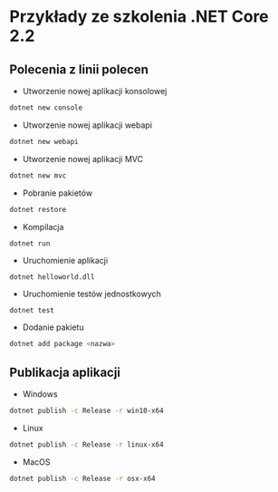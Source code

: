 # Przykłady ze szkolenia .NET Core 2.2

## Polecenia z linii polecen

* Utworzenie nowej aplikacji konsolowej

~~~ bash
dotnet new console
~~~~

* Utworzenie nowej aplikacji webapi

~~~ bash
dotnet new webapi
~~~~

* Utworzenie nowej aplikacji MVC

~~~ bash
dotnet new mvc
~~~~

* Pobranie pakietów

~~~ bash
dotnet restore
~~~~


* Kompilacja

~~~ bash
dotnet run
~~~~


* Uruchomienie aplikacji

~~~
dotnet helloworld.dll
~~~


* Uruchomienie testów jednostkowych
~~~
dotnet test
~~~

* Dodanie pakietu 
~~~ bash
dotnet add package <nazwa>
~~~

## Publikacja aplikacji

* Windows
~~~ bash
dotnet publish -c Release -r win10-x64
~~~

* Linux
~~~ bash
dotnet publish -c Release -r linux-x64
~~~

* MacOS
~~~ bash
dotnet publish -c Release -r osx-x64
~~~
